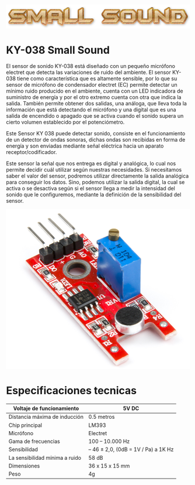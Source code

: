 
![Titulo](SmallSoundT.png)

# KY-038 Small Sound
El sensor de sonido KY-038 está diseñado con un pequeño micrófono electret que detecta las variaciones de ruido del ambiente. El sensor KY-038 tiene como característica que es altamente sensible, por lo que su sensor de micrófono de condensador electret (EC) permite detectar un mínimo ruido producido en el ambiente, cuenta con un LED indicadora de suministro de energía y por el otro extremo cuenta con otra que indica la salida. También permite obtener dos salidas, una análoga, que lleva toda la información que está detectando el micrófono y una digital que es una salida de encendido o apagado que se activa cuando el sonido supera un cierto volumen establecido por el potenciómetro.

Este Sensor KY 038 puede detectar sonido, consiste en el funcionamiento de un detector de ondas sonoras, dichas ondas son recibidas en forma de energía y son enviadas mediante señal eléctrica hacia un aparato receptor/codificador.

Este sensor la señal que nos entrega es digital y analógica, lo cual nos permite decidir cuál utilizar según nuestras necesidades. Si necesitamos saber el valor del sensor, podremos utilizar directamente la salida analógica para conseguir los datos. Sino, podemos utilizar la salida digital, la cual se activa o se desactiva según si el sensor llega a medir la intensidad del sonido que le configuremos, mediante la definición de la sensibilidad del sensor.

![](Imagen.PNG)

# Especificaciones tecnicas 

| Voltaje de funcionamiento     | 5V DC                               |
|-------------------------------|-------------------------------------|
|Distancia máxima de inducción  | 0.5 metros                          |
|Chip principal                 |  LM393                              |
|Micrófono                      | Electret                            |
|Gama de frecuencias            | 100 – 10.000 Hz                     |
|Sensibilidad                   | – 46 ± 2,0, (0dB = 1V / Pa) a 1K Hz |
|La sensibilidad mínima a ruido | 58 dB                               | 
|Dimensiones                    | 36 x 15 x 15 mm                     | 
| Peso                          | 4g                                  |


